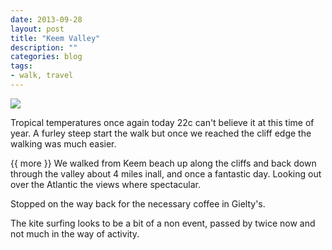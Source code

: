 ```yaml
---
date: 2013-09-28
layout: post
title: "Keem Valley"
description: ""
categories: blog  
tags: 
- walk, travel
---
```

 
  
![](/images/2013/2013-09-28-keem-valley.jpg)

Tropical temperatures once again today 22c can't believe it at this time of year. A furley steep start the walk but once we reached the cliff edge the walking was much easier.

{{ more }} 
We walked from Keem beach up along the cliffs and back down through the valley about 4 miles inall, and once a fantastic day. Looking out over the Atlantic the views where spectacular.

Stopped on the way back for the necessary coffee in Gielty's.

The kite surfing looks to be a bit of a non event, passed by twice now and not much in the way  of activity.

